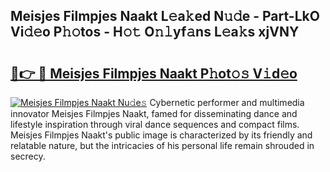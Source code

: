 ## Meisjes Filmpjes Naakt L𝚎a𝚔ed N𝚞𝚍e - Part-LkO Vi𝚍𝚎o P𝚑𝚘tos - H𝚘𝚝 O𝚗𝚕yf𝚊ns L𝚎a𝚔s xjVNY

# <h2><a href="http://kf5lt3l.oniu.top/?m=Meisjes+Filmpjes+Naakt">🔗👉 🔴 Meisjes Filmpjes Naakt P𝚑ot𝚘𝚜 V𝚒d𝚎o</a></h2>

[![Meisjes Filmpjes Naakt Nu𝚍e𝚜](https://i.imgur.com/0qMVB7G.gif)](http://kf5lt3l.oniu.top/?m=Meisjes+Filmpjes+Naakt)
Cybernetic performer and multimedia innovator Meisjes Filmpjes Naakt, famed for disseminating dance and lifestyle inspiration through viral dance sequences and compact films. Meisjes Filmpjes Naakt's public image is characterized by its friendly and relatable nature, but the intricacies of his personal life remain shrouded in secrecy.  
